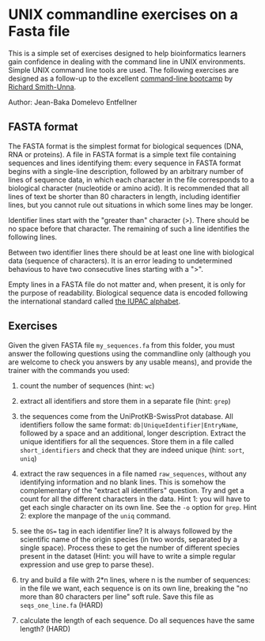 UNIX commandline exercises on a Fasta file
================
This is a simple set of exercises designed to help bioinformatics learners gain confidence in dealing with the command line in UNIX environments. Simple UNIX command line tools are used. The following exercises are designed as a follow-up to the excellent [command-line bootcamp](http://rik.smith-unna.com/command_line_bootcamp) by [Richard Smith-Unna](https://github.com/blahah).

Author: Jean-Baka Domelevo Entfellner

FASTA format
------------

The FASTA format is the simplest format for biological sequences (DNA, RNA or proteins). A file in FASTA format is a simple text file containing sequences and lines identifying them: every sequence in FASTA format begins with a single-line description, followed by an arbitrary number of lines of sequence data, in which each character in the file corresponds to a biological character (nucleotide or amino acid). It is recommended that all lines of text be shorter than 80 characters in length, including identifier lines, but you cannot rule out situations in which some lines may be longer.

Identifier lines start with the "greater than" character (&gt;). There should be no space before that character. The remaining of such a line identifies the following lines.

Between two identifier lines there should be at least one line with biological data (sequence of characters). It is an error leading to undetermined behavious to have two consecutive lines starting with a "&gt;".

Empty lines in a FASTA file do not matter and, when present, it is only for the purpose of readability. Biological sequence data is encoded following the international standard called [the IUPAC alphabet](http://www.bioinformatics.org/sms2/iupac.html).

Exercises
---------

Given the given FASTA file `my_sequences.fa` from this folder, you must answer the following questions using the commandline only (although you are welcome to check you answers by any usable means), and provide the trainer with the commands you used:

1.  count the number of sequences (hint: `wc`)

2.  extract all identifiers and store them in a separate file (hint: `grep`)

3.  the sequences come from the UniProtKB-SwissProt database. All identifiers follow the same format: `db|UniqueIdentifier|EntryName`, followed by a space and an additional, longer description. Extract the unique identifiers for all the sequences. Store them in a file called `short_identifiers` and check that they are indeed unique (hint: `sort`, `uniq`)

4.  extract the raw sequences in a file named `raw_sequences`, without any identifying information and no blank lines. This is somehow the complementary of the "extract all identifiers" question. Try and get a count for all the different characters in the data. Hint 1: you will have to get each single character on its own line. See the `-o` option for `grep`. Hint 2: explore the manpage of the `uniq` command.

5.  see the `OS=` tag in each identifier line? It is always followed by the scientific name of the origin species (in two words, separated by a single space). Process these to get the number of different species present in the dataset (Hint: you will have to write a simple regular expression and use grep to parse these).

6.  try and build a file with 2\*n lines, where n is the number of sequences: in the file we want, each sequence is on its own line, breaking the "no more than 80 characters per line" soft rule. Save this file as `seqs_one_line.fa` (HARD)

7.  calculate the length of each sequence. Do all sequences have the same length? (HARD)
